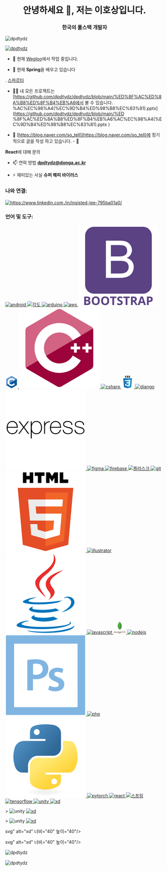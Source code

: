 <h1 align="center">안녕하세요 👋, 저는 이호상입니다.</h1>
<h3 align="center">한국의 풀스택 개발자</h3>

<p align="left"> <img src=" https://komarev.com/ghpvc/?username=dpdtydz&label=Profile%20views&color=0e75b6&style=flat" alt="dpdtydz" /> </p>

<p align="left"> <a href="https:/ /github.com/ryo-ma/github-profile-trophy"><img src="https://github-profile-trophy.vercel.app/?username=dpdtydz" alt="dpdtydz" /></a > </p>

- 🔭 현재 [Wegloo](https://github.com/dpdtydz/leego)에서 작업 중입니다.

- 🌱 현재 **Spring**을 배우고 있습니다

. [스파르타](https://github.com/dpdtydz/webday)

- 👨‍💻 내 모든 프로젝트는 [https://github.com/dpdtydz/dpdtydz/blob/main/%ED%8F%AC%ED%8A%B8%ED%8F%B4%EB%A6에서 볼 수 있습니다. %AC%EC%98%A4(%EC%9D%B4%ED%98%B8%EC%83%81).pptx](https://github.com/dpdtydz/dpdtydz/blob/main/%ED %8F%AC%ED%8A%B8%ED%8F%B4%EB%A6%AC%EC%98%A4(%EC%9D%B4%ED%98%B8%EC%83%81).pptx )

- 📝 [https://blog.naver.com/so_tell](https://blog.naver.com/so_tell)에 정기적으로 글을 작성 하고 있습니다. - 💬

**React**에 대해 문의

- 📫 연락 방법 **dpdtydz@donga.ac.kr**

- ⚡ 재미있는 사실 **슈퍼 해피 바이러스**

<h3 align="left">나와 연결:</h3>
<p align="left">
<a href="https://linkedin.com/in/https://www.linkedin.com/in/insisted-lee-795ba01a0/" target="blank"><img align="center" src=" https://raw.githubusercontent.com/rahuldkjain/github-profile-readme-generator/master/src/images/icons/Social/linked-in-alt.svg" alt="https://www.linkedin.com /in/insisted-lee-795ba01a0/" height="30" width="40" /></a>
</p>

<h3 align="left">언어 및 도구:</h3>
<p align="left"> <a href="https://developer.android.com" target="_blank"> <img src="https://raw.githubusercontent.com/devicons/devicon/master/ 아이콘/안드로이드/android-original-wordmark.svg" alt="android" width="40" height="40"/> </a> <a href="https://angular.io" target="_blank "> <img src="https://angular.io/assets/images/logos/angular/angular.svg" alt="각도" 너비="40" 높이="40"/> </a> <a href="https://www.arduino.cc/" target="_blank"> <img src="https://cdn.worldvectorlogo.com/logos/arduino-1.svg" alt="arduino" 너비= "40"높이="40"/> </a> <a href="https://aws.amazon.com" target="_blank"> <img src="https://raw.githubusercontent.com/devicons/devicon /master/icons/amazonwebservices/amazonwebservices-original-wordmark.svg" alt="aws" width="40" height="40"/> </a> <a href="https://getbootstrap.com" 대상 ="_blank"> <img src="https://raw.githubusercontent.com/devicons/devicon/master/icons/bootstrap/bootstrap-plain-wordmark.svg" alt="bootstrap" 너비="40" 높이= "40"/> </a> <a href="https://www.cprogramming.com/" target="_blank"> <img src="https://raw.githubusercontent.com/devicons/devicon/master/icons/c/c-original.svg" alt="c" width="40" height="40"/> </a> <a href="https:// www.w3schools.com/cpp/" target="_blank"> <img src="https://raw.githubusercontent.com/devicons/devicon/master/icons/cplusplus/cplusplus-original.svg" alt="cplusplus " 너비="40" 높이="40"/> </a> <a href="https://www.w3schools.com/cs/" target="_blank"> <img src="https:// raw.githubusercontent.com/devicons/devicon/master/icons/csharp/csharp-original.svg" alt="csharp" width="40" height="40"/> </a> <a href="https: //www.w3schools.com/css/" target="_blank"> <img src="https://raw.githubusercontent.com/devicons/devicon/master/icons/css3/css3-original-wordmark.svg" alt="css3" 너비 ="40" height="40"/> </a> <a href="https://www.djangoproject.com/" target="_blank"> <img src="https://raw.githubusercontent. com/devicons/devicon/master/icons/django/django-original.svg" alt="django" width="40" height="40"/> </a> <a href="https://expressjs. com" target="_blank"> <img src="https://raw.githubusercontent.com/devicons/devicon/master/icons/express/express-original-wordmark.svg" alt="express" 너비="40 "높이="40"/> </a> <a href="https://www.fiigma.com/" target="_blank"> <img src="https://www.vectorlogo.zone/logos/ figma/figma-icon.svg" alt="figma" width="40" height="40"/> </a> <a href="https://firebase.google.com/" target="_blank" > <img src="https://www.vectorlogo.zone/logos/firebase/firebase-icon.svg" alt="firebase" width="40" height="40"/> </a> <a href ="https://flask.palletsprojects.com/" target="_blank"> <img src="https://www.vectorlogo.zone/logos/pocoo_flask/pocoo_flask-icon.svg" alt="플라스크" 너비 ="40"높이="40"/> </a> <a href="https://git-scm.com/" target="_blank"> <img src="https://www.vectorlogo.zone/logos/ git-scm/git-scm-icon.svg" alt="git" 너비="40" height="40"/> </a> <a href="https://www.w3.org/html/ " target="_blank"> <img src="https://raw.githubusercontent.com/devicons/devicon/master/icons/html5/html5-original-wordmark.svg" alt="html5" 너비="40" 높이="40"/> </a> <a href="https://www.adobe.com/in/products/illustrator.html" target="_blank"> <img src="https://www .벡터 로고.zone/logos/adobe_illustrator/adobe_illustrator-icon.svg" alt="illustrator" width="40" height="40"/> </a> <a href="https://www.java.com" 대상= "_blank"> <img src="https://raw.githubusercontent.com/devicons/devicon/master/icons/java/java-original.svg" alt="자바" 너비="40" 높이="40" /> </a> <a href="https://developer.mozilla.org/en-US/docs/Web/JavaScript" target="_blank"> <img src="https://raw.githubusercontent. com/devicons/devicon/master/icons/javascript/javascript-original.svg" alt="javascript" width="40" height="40"/> </a> <a href="https://www.mongodb.com/" target="_blank"> <img src="https://raw.githubusercontent.com/devicons/devicon/master/icons/mongodb/mongodb-original-wordmark.svg" alt="mongodb" 너비 ="40" height="40"/> </a> <a href="https://nodejs.org" target="_blank"> <img src="https://raw.githubusercontent.com/devicons /devicon/master/icons/nodejs/nodejs-original-wordmark.svg" alt="nodejs" width="40" height="40"/> </a> <a href="https://www.photoshop .com/en" target="_blank"> <img src="https://raw.githubusercontent.com/devicons/devicon/master/icons/photoshop/photoshop-line.svg" alt="포토샵" 너비="40" 높이="40"/> </a> <a href="https://www.php.net" target="_blank"> <img src="https://raw.githubusercontent.com/devicons /devicon/master/icons/php/php-original.svg" alt="php" width="40" height="40"/> </a> <a href="https://www.python.org " target="_blank"> <img src="https://raw.githubusercontent.com/devicons/devicon/master/icons/python/python-original.svg" alt="python" 너비="40" 높이= "40"/> </a> <a href="https://pytorch.org/" target="_blank"> <img src="https://www.vectorlogo.zone/logos/pytorch/pytorch- icon.svg" Alt="pytorch" 너비="40" 높이="40"/> </a> <a href="https://reactjs.org/" target="_blank"> <img src="https://raw.githubusercontent .com/devicons/devicon/master/icons/react/react-original-wordmark.svg" alt="react" width="40" height="40"/> </a> <a href="https:/ /spring.io/" target="_blank"> <img src="https://www.vectorlogo.zone/logos/springio/springio-icon.svg" alt="스프링" 너비="40" 높이=" 40"/> </a> <a href="https://www.tensorflow.org" target="_blank"> <img src="https://www.vectorlogo.zone/logos/tensorflow/tensorflow- 상.svg" alt="tensorflow" 너비="40" 높이="40"/> </a> <a href="https://unity.com/" target="_blank"> <img src="https: //www.vectorlogo.zone/logos/unity3d/unity3d-icon.svg" alt="unity" width="40" height="40"/> </a> <a href="https://www. adobe.com/products/xd.html" target="_blank"> <img src="https://cdn.worldvectorlogo.com/logos/adobe-xd.svg" alt="xd" 너비="40" 높이 ="40"/> </a> </p>> <img src="https://www.vectorlogo.zone/logos/unity3d/unity3d-icon.svg" alt="unity" width="40" height="40"/> </a> <a href ="https://www.adobe.com/products/xd.html" target="_blank"> <img src="https://cdn.worldvectorlogo.com/logos/adobe-xd.svg" alt=" xd" 너비="40" 높이="40"/> </a> </p>> <img src="https://www.vectorlogo.zone/logos/unity3d/unity3d-icon.svg" alt="unity" width="40" height="40"/> </a> <a href ="https://www.adobe.com/products/xd.html" target="_blank"> <img src="https://cdn.worldvectorlogo.com/logos/adobe-xd.svg" alt=" xd" 너비="40" 높이="40"/> </a> </p>svg" alt="xd" 너비="40" 높이="40"/> </a> </p>svg" alt="xd" 너비="40" 높이="40"/> </a> </p>

<p><img align="center" src="https://github-readme-stats.vercel.app/api/top-langs?username=dpdtydz&show_icons=true&locale=en&layout=compact" alt="dpdtydz" /> </p>

<p><img align="center" src="https://github-readme-streak-stats.herokuapp.com/?user=dpdtydz&" alt="dpdtydz" /></p>
